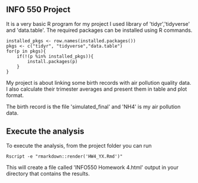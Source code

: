 ## INFO 550 Project 

It is a very basic R program for my project
I used library of 'tidyr','tidyverse' and 'data.table'. The required packages can be installed using R commands.


```{r}
installed_pkgs <- row.names(installed.packages())
pkgs <- c("tidyr", "tidyverse","data.table")
for(p in pkgs){
	if(!(p %in% installed_pkgs)){
		install.packages(p)
	}
}

```

My project is about linking some birth records with air pollution quality data. I also calculate their trimester averages and present them in table and plot format.

The birth record is the file 'simulated_final' and 'NH4' is my air pollution data.

## Execute the analysis

To execute the analysis, from the project folder you can run 

```{r}
Rscript -e "rmarkdown::render('HW4_YX.Rmd')"

```
This will create a file called 'INFO550 Homework 4.html' output in your directory that contains the results.